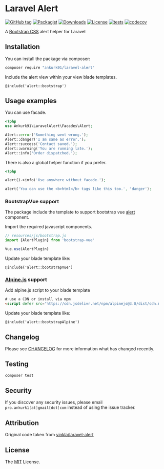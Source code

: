 # Laravel Alert

[![GitHub tag](https://badgen.net/github/tag/ankurk91/laravel-alert)](https://github.com/ankurk91/laravel-alert/tags)
[![Packagist](https://badgen.net/packagist/v/ankurk91/laravel-alert)](https://packagist.org/packages/ankurk91/laravel-alert)
[![Downloads](https://badgen.net/packagist/dt/ankurk91/laravel-alert)](https://packagist.org/packages/ankurk91/laravel-alert/stats)
[![License](https://badgen.net/packagist/license/ankurk91/laravel-alert)](LICENSE.txt)
[![tests](https://github.com/ankurk91/laravel-alert/workflows/tests/badge.svg)](https://github.com/ankurk91/laravel-alert/actions)
[![codecov](https://codecov.io/gh/ankurk91/laravel-alert/branch/main/graph/badge.svg)](https://codecov.io/gh/ankurk91/laravel-alert)

A [Bootstrap CSS](https://getbootstrap.com/docs/4.6/components/alerts/) alert helper for Laravel

## Installation

You can install the package via composer:

```bash
composer require "ankurk91/laravel-alert"
```

Include the alert view within your view blade templates.

```blade
@include('alert::bootstrap')
```

## Usage examples

You can use facade.

```php
<?php
use Ankurk91\LaravelAlert\Facades\Alert;

Alert::error('Something went wrong.');
Alert::danger('I am same as error.');
Alert::success('Contact saved.');
Alert::warning('You are running late.');
Alert::info('Order dispatched.');
```

There is also a global helper function if you prefer.

```php
<?php

alert()->info('Use anywhere without facade.');

alert('You can use the <b>html</b> tags like this too.', 'danger');
```

### BootstrapVue support

The package include the template to support bootstrap
vue [alert](https://bootstrap-vue.js.org/docs/components/alert/#alerts) component.

Import the required javascript components.

```js
// resources/js/bootstrap.js
import {AlertPlugin} from 'bootstrap-vue'

Vue.use(AlertPlugin)
```

Update your blade template like:

```blade
@include('alert::bootstrapVue')
```

### [Alpine.js](https://alpinejs.dev/) support

Add alpine.js script to your blade template

```html
# use a CDN or install via npm
<script defer src="https://cdn.jsdelivr.net/npm/alpinejs@3.8/dist/cdn.min.js"></script>
```

Update your blade template like:

```blade
@include('alert::bootstrapAlpine')
```

## Changelog

Please see [CHANGELOG](CHANGELOG.md) for more information what has changed recently.

## Testing

```bash
composer test
```

## Security

If you discover any security issues, please email `pro.ankurk1[at]gmail[dot]com` instead of using the issue tracker.

## Attribution

Original code taken from [vinkla/laravel-alert](https://github.com/vinkla/laravel-alert)

## License

The [MIT](https://opensource.org/licenses/MIT) License.
